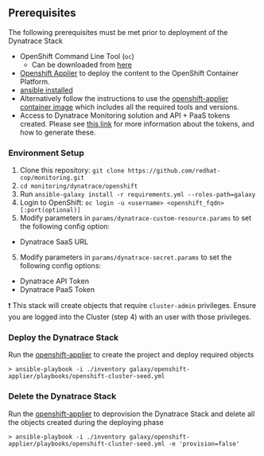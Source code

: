 ## Prerequisites

The following prerequisites must be met prior to deployment of the Dynatrace Stack

* OpenShift Command Line Tool (`oc`)
  * Can be downloaded from [here](https://mirror.openshift.com/pub/openshift-v3/clients)
* [Openshift Applier](https://github.com/redhat-cop/openshift-applier/) to deploy the content to the OpenShift Container Platform.
* [ansible installed](http://docs.ansible.com/ansible/latest/intro_installation.html)
 * Alternatively follow the instructions to use the [openshift-applier container image](https://github.com/redhat-cop/openshift-applier#openshift-applier-container-image) which includes all the required tools and versions.
* Access to Dynatrace Monitoring solution and API + PaaS tokens created. Please see [this link](https://www.dynatrace.com/support/help/get-started/introduction/why-do-i-need-an-access-token-and-an-environment-id/#access-tokens) for more information about the tokens, and how to generate these. 

### Environment Setup

1. Clone this repository: `git clone https://github.com/redhat-cop/monitoring.git`
2. `cd monitoring/dynatrace/openshift`
3. Run `ansible-galaxy install -r requirements.yml --roles-path=galaxy`
4. Login to OpenShift: `oc login -u <username> <openshift_fqdn>[:port(optional)]`
5. Modify parameters in `params/dynatrace-custom-resource.params` to set the following config option:
 * Dynatrace SaaS URL
5. Modify parameters in `params/dynatrace-secret.params` to set the following config options:
 * Dynatrace API Token
 * Dynatrace PaaS Token


:heavy_exclamation_mark: This stack will create objects that require `cluster-admin` privileges. Ensure you are logged into the Cluster (step 4) with an user with those privileges.


### Deploy the Dynatrace Stack

Run the [openshift-applier](https://github.com/redhat-cop/openshift-applier) to create the project and deploy required objects
```
> ansible-playbook -i ./inventory galaxy/openshift-applier/playbooks/openshift-cluster-seed.yml
```

### Delete the Dynatrace Stack

Run the [openshift-applier](https://github.com/redhat-cop/openshift-applier) to deprovision the Dynatrace Stack and delete all the objects created during the deploying phase
```
> ansible-playbook -i ./inventory galaxy/openshift-applier/playbooks/openshift-cluster-seed.yml -e 'provision=false'
```
